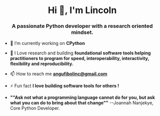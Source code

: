 
<h1 align="center">Hi 👋, I'm Lincoln</h1>
<h3 align="center">A passionate Python developer with a research oriented mindset. </h3>

- 🔭 I’m currently working on **CPython**

- 🌱 I Love research and building **foundational software tools helping practitioners to program for speed, interoperability, interactivity, flexibility and reproducibility.**

- 📫 How to reach me **angufibolinc@gmail.com**

- ⚡ Fun fact **I love building software tools for others !**
- **""Ask not what a programming language cannot do for you, but ask what you can do to bring about that change""** --Joannah Nanjekye, Core Python Developer.
